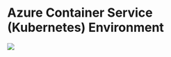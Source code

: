 # Azure Container Service (Kubernetes) Environment

<a href="https://portal.azure.com/#create/Microsoft.Template/uri/https%3A%2F%2Fraw.githubusercontent.com%2Fmarkusheiliger%2Fdevtestlab-edge%2Fmaster%2Fenvironments%2FACS-Kubernetes%2Fazuredeploy.json" target="_blank">
    <img src="http://azuredeploy.net/deploybutton.png"/>
</a>